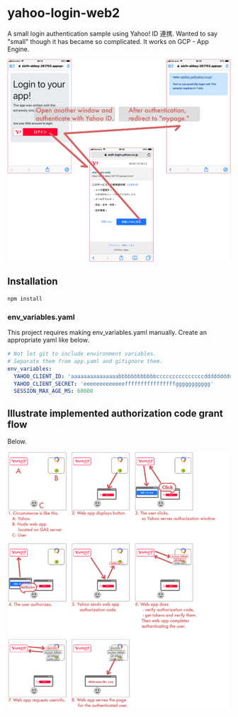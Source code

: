 yahoo-login-web2
===

A small login authentication sample using Yahoo! ID 連携. Wanted to say "small" though it has became so complicated. It works on GCP - App Engine.

![](media/media.png)

## Installation

```bash
npm install
```

### env_variables.yaml

This project requires making env_variables.yaml manually. Create an appropriate yaml like below.

```yaml
# Not let git to include environment variables.
# Separate them from app.yaml and gitignore them.
env_variables:
  YAHOO_CLIENT_ID: 'aaaaaaaaaaaaaaabbbbbbbbbbbbcccccccccccccccddddddddddddd-'
  YAHOO_CLIENT_SECRET: 'eeeeeeeeeeeeeffffffffffffffffggggggggggg'
  SESSION_MAX_AGE_MS: 60000
```

## Illustrate implemented authorization code grant flow

Below.

![](media/media2.png)
